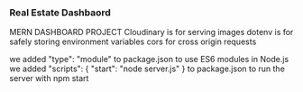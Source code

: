 ### Real Estate Dashbaord 

MERN DASHBOARD PROJECT
Cloudinary is for serving images
dotenv is for safely storing environment variables
cors for cross origin requests

we added "type": "module" to package.json to use ES6 modules in Node.js
we added "scripts": { "start": "node server.js" } to package.json to run the server with npm start